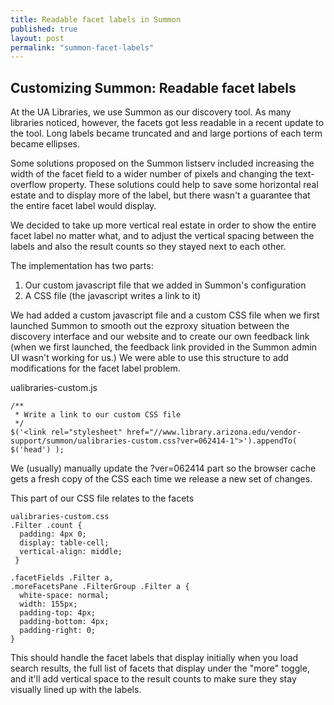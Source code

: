```yaml
---
title: Readable facet labels in Summon
published: true
layout: post
permalink: "summon-facet-labels"
---
```



Customizing Summon: Readable facet labels
----

At the UA Libraries, we use Summon as our discovery tool. As many libraries noticed, however, the facets got less readable in a recent update to the tool. Long labels became truncated and and large portions of each term became ellipses.

Some solutions proposed on the Summon listserv included increasing the width of the facet field to a wider number of pixels and changing the text-overflow property. These solutions could help to save some horizontal real estate and to display more of the label, but there wasn't a guarantee that the entire facet label would display.

We decided to take up more vertical real estate in order to show the entire facet label no matter what, and to adjust the vertical spacing between the labels and also the result counts so they stayed next to each other.

The implementation has two parts:
1. Our custom javascript file that we added in Summon's configuration
2. A CSS file (the javascript writes a link to it)

We had added a custom javascript file and a custom CSS file when we first launched Summon to smooth out the ezproxy situation between the discovery interface and our website and to create our own feedback link (when we first launched, the feedback link provided in the Summon admin UI wasn't working for us.) We were able to use this structure to add modifications for the facet label problem.

ualibraries-custom.js

````
/**
 * Write a link to our custom CSS file
 */	
$('<link rel="stylesheet" href="//www.library.arizona.edu/vendor-support/summon/ualibraries-custom.css?ver=062414-1">').appendTo( $('head') );
`````

We (usually) manually update the ?ver=062414 part so the browser cache gets a fresh copy of the CSS each time we release a new set of changes.

This part of our CSS file relates to the facets

````
ualibraries-custom.css
.Filter .count {
  padding: 4px 0;
  display: table-cell;
  vertical-align: middle;
 }
 
.facetFields .Filter a,
.moreFacetsPane .FilterGroup .Filter a {
  white-space: normal;
  width: 155px;
  padding-top: 4px;
  padding-bottom: 4px;
  padding-right: 0;
}
`````

This should handle the facet labels that display initially when you load search results, the full list of facets that display under the "more" toggle, and it'll add vertical space to the result counts to make sure they stay visually lined up with the labels.

